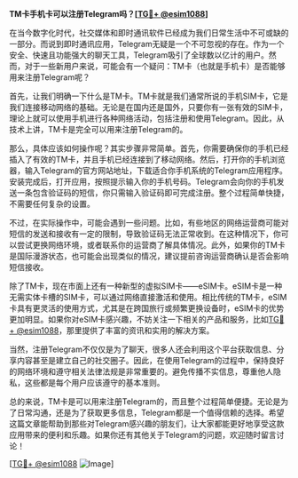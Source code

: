 **TM卡手机卡可以注册Telegram吗？[[TG💪+ @esim1088](https://t.me/s/esim1088)]**

在当今数字化时代，社交媒体和即时通讯软件已经成为我们日常生活中不可或缺的一部分。而说到即时通讯应用，Telegram无疑是一个不可忽视的存在。作为一个安全、快速且功能强大的聊天工具，Telegram吸引了全球数以亿计的用户。然而，对于一些新用户来说，可能会有一个疑问：TM卡（也就是手机卡）是否能够用来注册Telegram呢？

首先，让我们明确一下什么是TM卡。TM卡就是我们通常所说的手机SIM卡，它是我们连接移动网络的基础。无论是在国内还是国外，只要你有一张有效的SIM卡，理论上就可以使用手机进行各种网络活动，包括注册和使用Telegram。因此，从技术上讲，TM卡是完全可以用来注册Telegram的。

那么，具体应该如何操作呢？其实步骤非常简单。首先，你需要确保你的手机已经插入了有效的TM卡，并且手机已经连接到了移动网络。然后，打开你的手机浏览器，输入Telegram的官方网站地址，下载适合你手机系统的Telegram应用程序。安装完成后，打开应用，按照提示输入你的手机号码。Telegram会向你的手机发送一条包含验证码的短信，你只需输入验证码即可完成注册。整个过程简单快捷，不需要任何复杂的设置。

不过，在实际操作中，可能会遇到一些问题。比如，有些地区的网络运营商可能对短信的发送和接收有一定的限制，导致验证码无法正常收到。在这种情况下，你可以尝试更换网络环境，或者联系你的运营商了解具体情况。此外，如果你的TM卡是国际漫游状态，也可能会出现类似的情况，建议提前咨询运营商确认是否会影响短信接收。

除了TM卡，现在市面上还有一种新型的虚拟SIM卡——eSIM卡。eSIM卡是一种无需实体卡槽的SIM卡，可以通过网络直接激活和使用。相比传统的TM卡，eSIM卡具有更灵活的使用方式，尤其是在跨国旅行或频繁更换设备时，eSIM卡的优势更加明显。如果你对eSIM卡感兴趣，不妨关注一下相关的产品和服务，比如[TG💪+ @esim1088](https://t.me/s/esim1088)，那里提供了丰富的资讯和实用的解决方案。

当然，注册Telegram不仅仅是为了聊天，很多人还会利用这个平台获取信息、分享内容甚至是建立自己的社交圈子。因此，在使用Telegram的过程中，保持良好的网络环境和遵守相关法律法规是非常重要的。避免传播不实信息，尊重他人隐私，这些都是每个用户应该遵守的基本准则。

总的来说，TM卡是可以用来注册Telegram的，而且整个过程简单便捷。无论是为了日常沟通，还是为了获取更多信息，Telegram都是一个值得信赖的选择。希望这篇文章能帮助到那些对Telegram感兴趣的朋友们，让大家都能更好地享受这款应用带来的便利和乐趣。如果你还有其他关于Telegram的问题，欢迎随时留言讨论！

[[TG💪+ @esim1088](https://t.me/s/esim1088) ![Image](https://i.postimg.cc/4NQfJmqS/Snipaste-2025-05-13-00-14-12.png)]